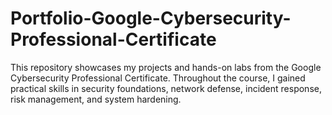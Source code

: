 # Portfolio-Google-Cybersecurity-Professional-Certificate
This repository showcases my projects and hands-on labs from the Google Cybersecurity Professional Certificate. Throughout the course, I gained practical skills in security foundations, network defense, incident response, risk management, and system hardening.
